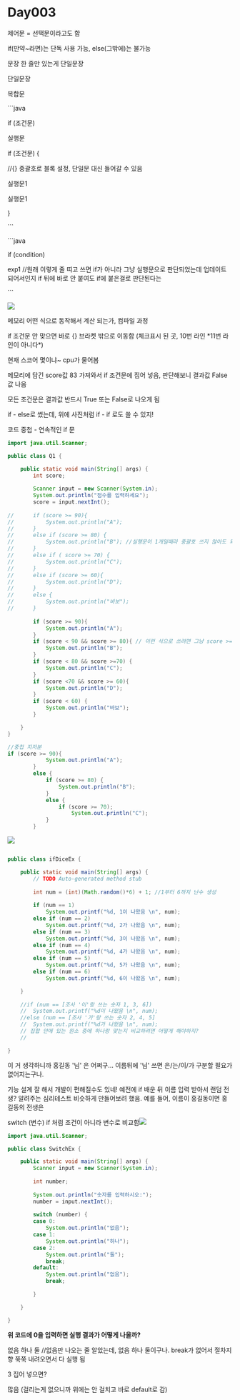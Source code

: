 # Day003

제어문 = 선택문이라고도 함

if\(만약~라면\)는 단독 사용 가능, else\(그밖에\)는 불가능

문장 한 줄만 있는게 단일문장

단일문장

복합문

\`\`\`java

if \(조건문\)

실행문

    


if \(조건문\) {

//{} 중괄호로 블록 설정, 단일문 대신 들어갈 수 있음

실행문1

실행문1

}

\`\`\`

\`\`\`java

if \(condition\)

exp1 //원래 이렇게 줄 띠고 쓰면 if가 아니라 그냥 실행문으로 판단되었는데 업데이트 되어서인지 if 뒤에 바로 안 붙여도 if에 붙은걸로 판단된다는

\`\`\`

![](https://lh4.googleusercontent.com/3HeJvNjP0f0wtRMnLsr4a155T67VenHER_ttL7-o-8Lz6sef30OJsy1EXWn5X8dNZ_QRlnkosma2jZ4iXITCwhXWHoX7gz_DNO0kSfqhVGEYoPC5ktjJzT5OoYZaNbuC_x7GCuIM)

    


메모리 어떤 식으로 동작해서 계산 되는가, 컴파일 과정

if 조건문 안 맞으면 바로 {} 브라켓 밖으로 이동함 \(체크표시 된 곳, 10번 라인 \*11번 라인이 아니다\*\)

현재 스코어 몇이냐~ cpu가 물어봄

메모리에 담긴 score값 83 가져와서 if 조건문에 집어 넣음, 판단해보니 결과값 False값 나옴

모든 조건문은 결과값 반드시 True 또는 False로 나오게 됨

if - else로 썼는데, 위에 사진처럼 if - if 로도 쓸 수 있지!

    


 코드 중첩 - 연속적인 if 문

```java
import java.util.Scanner;

public class Q1 {

	public static void main(String[] args) {
		int score;
		
		Scanner input = new Scanner(System.in);
		System.out.println("점수를 입력하세요");
		score = input.nextInt();
		
//		if (score >= 90){
//			System.out.println("A");
//		}
//		else if (score >= 80) {
//			System.out.println("B"); //실행문이 1개일때라 중괄호 쓰지 않아도 되는구나. 
//		}
//		else if ( score >= 70) {
//			System.out.println("C");
//		}
//		else if (score >= 60){
//			System.out.println("D");
//		}
//		else {
//			System.out.println("바보");
//		}
		
		if (score >= 90){
			System.out.println("A");
		}
		if (score < 90 && score >= 80){ // 이런 식으로 쓰려면 그냥 score >= 80만 쓰면 안 되고, score < 90 이런 식으로 써야 되는구나.
			System.out.println("B");
		}
		if (score < 80 && score >=70) {
			System.out.println("C");
		}
		if (score <70 && score >= 60){
			System.out.println("D");
		}
		if (score < 60) {
			System.out.println("바보");
		}

	}
}
```

  

```java
//중첩 지저분 
if (score >= 90){
			System.out.println("A");
		}
		else {
			if (score >= 80) {
				System.out.println("B");
			}
			else {
				if (score >= 70);
					System.out.println("C");
			}
		}

```

![](/assets/import.png)

```java

public class ifDiceEx {

	public static void main(String[] args) {
		// TODO Auto-generated method stub
		
		int num = (int)(Math.random()*6) + 1; //1부터 6까지 난수 생성
		
		if (num == 1)
			System.out.printf("%d, 1이 나왔음 \n", num);
		else if (num == 2)
			System.out.printf("%d, 2가 나왔음 \n", num);
		else if (num == 3)
			System.out.printf("%d, 3이 나왔음 \n", num);
		else if (num == 4)
			System.out.printf("%d, 4가 나왔음 \n", num);
		else if (num == 5)
			System.out.printf("%d, 5가 나왔음 \n", num);
		else if (num == 6)
			System.out.printf("%d, 6이 나왔음 \n", num);

	}
	
	//if (num == [조사 '이'랑 쓰는 숫자 1, 3, 6])
	//	System.out.printf("%d이 나왔음 \n", num);
	//else (num == [조사 '가'랑 쓰는 숫자 2, 4, 5]
	// 	System.out.printf("%d가 나왔음 \n", num);
	// 집합 안에 있는 원소 중에 하나랑 맞는지 비교하려면 어떻게 해야하지?
	// 

}
```



이 거 생각하니까 홍길동 '님' 은 어쩌구... 이름뒤에 '님' 쓰면 은/는/이/가 구분할 필요가 없어지는구나.

기능 설계 잘 해서 개발이 편해질수도 있네! 예전에 if 배운 뒤 이름 입력 받아서 랜덤 전생? 알려주는 심리테스트 비슷하게 만들어보려 했음. 예를 들어, 이름이 홍길동이면 홍길동의 전생은



switch \(변수\) if 처럼 조건이 아니라 변수로 비교함![](/assets/import2.png)

```java
import java.util.Scanner;

public class SwitchEx {

	public static void main(String[] args) {
		Scanner input = new Scanner(System.in);
		
		int number;
		
		System.out.println("숫자를 입력하시오:");
		number = input.nextInt();
		
		switch (number) {
		case 0:
			System.out.println("없음");
		case 1:
			System.out.println("하나");
		case 2:
			System.out.println("둘");
			break;
		default:
			System.out.println("없음");
			break;
			
		}

	}

}
```

**위 코드에 0을 입력하면 실행 결과가 어떻게 나올까?**

없음 하나 둘 //없음만 나오는 줄 알았는데, 없음 하나 둘이구나. break가 없어서 절차지향 쭉쭉 내려오면서 다 실행 됨

3 집어 넣으면?

많음 \(걸리는게 없으니까 위에는 안 걸치고 바로 default로 감\)







